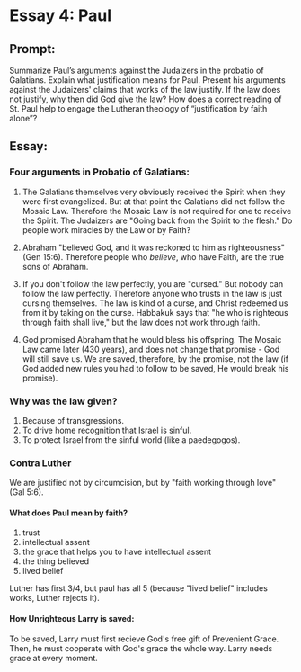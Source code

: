 # Essay 4: Paul

## Prompt: 
Summarize Paul’s arguments
against the Judaizers in the probatio of
Galatians. Explain what justification
means for Paul. Present his arguments
against the Judaizers' claims that works
of the law justify. If the law does not
justify, why then did God give the law?
How does a correct reading of St. Paul
help to engage the Lutheran theology of
“justification by faith alone”? 

## Essay:

### Four arguments in Probatio of Galatians:
   1. The Galatians themselves very obviously
   received the Spirit when they were
   first evangelized. But at that
   point the Galatians did not follow
   the Mosaic Law. Therefore the Mosaic
   Law is not required for one to
   receive the Spirit. The Judaizers are
   "Going back from the Spirit to the
   flesh." Do people work miracles by
   the Law or by Faith?

2. Abraham "believed God, and it was
   reckoned to him as righteousness"
   (Gen 15:6). Therefore people who
   _believe_, who have Faith, are the true sons of
   Abraham.

3. If you don't follow the law
   perfectly, you are "cursed." But
   nobody can follow the law
   perfectly. Therefore anyone who
   trusts in the law is just cursing
   themselves. The law is kind of a
   curse, and Christ redeemed us from it
   by taking on the curse. Habbakuk
   says that "he who is righteous
   through faith shall live," but the
   law does not work through faith.

4. God promised Abraham that he would
   bless his offspring. The Mosaic Law
   came later (430 years), and does not change that
   promise - God will still save us.
   We are saved, therefore, by the
   promise, not the law (if God added
   new rules you had to follow to be
   saved, He would break his promise).

### Why was the law given?
1. Because of transgressions.
2. To drive home recognition that Israel is
   sinful.
3. To protect Israel from the sinful
   world (like a paedegogos).

### Contra Luther
We are justified not by
circumcision, but by "faith working
through love" (Gal 5:6).

#### What does Paul mean by faith?
1. trust 
2. intellectual assent
3. the grace that helps you to have intellectual assent
4. the thing believed 
5. lived belief

Luther has first 3/4, but paul has all 5 
(because "lived belief" includes works, Luther rejects it).

#### How Unrighteous Larry is saved:
To be saved, Larry must first recieve
God's free gift of Prevenient Grace.
Then, he must cooperate with God's
grace the whole way. Larry needs grace
at every moment.
